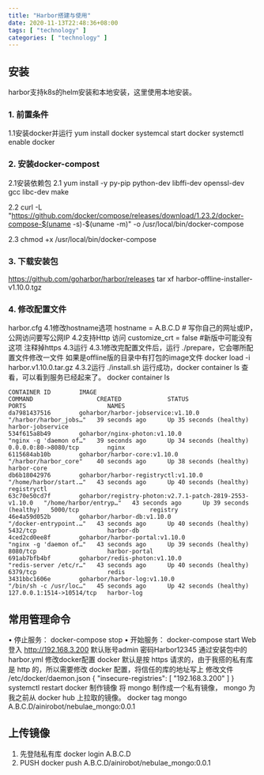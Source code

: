 ```yaml
---
title: "Harbor搭建与使用"
date: 2020-11-13T22:48:36+08:00
tags: [ "technology" ]
categories: [ "technology" ]
---
```


## 安装
harbor支持k8s的helm安装和本地安装，这里使用本地安装。
### 1.	前置条件
 1.1安装docker并运行
     yum install docker
     systemcal start docker
     systemctl enable docker
### 2.	安装docker-compost
  2.1安装依赖包
2.1 yum install -y py-pip  python-dev libffi-dev openssl-dev gcc libc-dev make

2.2  curl	-L "https://github.com/docker/compose/releases/download/1.23.2/docker-compose-$(uname -s)-$(uname -m)" -o /usr/local/bin/docker-compose

2.3  chmod +x /usr/local/bin/docker-compose


### 3.	下载安装包
https://github.com/goharbor/harbor/releases
tar xf harbor-offline-installer-v1.10.0.tgz

### 4.	修改配置文件
harbor.cfg
4.1修改hostname选项
hostname = A.B.C.D  # 写你自己的网址或IP，公网访问要写公网IP
4.2支持Http 访问
customize_crt = false  #新版中可能没有这项
注释掉https
4.3运行
4.3.1修改完配置文件后，运行 ./prepare，它会哪所配置文件修改一文件
 如果是offline版的目录中有打包的image文件
docker load -i harbor.v1.10.0.tar.gz
4.3.2运行 ./install.sh
运行成功，docker container ls 查看，可以看到服务已经起来了。
 docker container ls

```
CONTAINER ID        IMAGE                                                     COMMAND                  CREATED             STATUS                    PORTS                       NAMES
da7981437516        goharbor/harbor-jobservice:v1.10.0                        "/harbor/harbor_jobs…"   39 seconds ago      Up 35 seconds (healthy)                               harbor-jobservice
534f615a8b49        goharbor/nginx-photon:v1.10.0                             "nginx -g 'daemon of…"   39 seconds ago      Up 34 seconds (healthy)   0.0.0.0:80->8080/tcp        nginx
6115684ab10b        goharbor/harbor-core:v1.10.0                              "/harbor/harbor_core"    40 seconds ago      Up 38 seconds (healthy)                               harbor-core
db6b18042976        goharbor/harbor-registryctl:v1.10.0                       "/home/harbor/start.…"   43 seconds ago      Up 40 seconds (healthy)                               registryctl
63c70e50cd7f        goharbor/registry-photon:v2.7.1-patch-2819-2553-v1.10.0   "/home/harbor/entryp…"   43 seconds ago      Up 39 seconds (healthy)   5000/tcp                    registry
46e4a59d052b        goharbor/harbor-db:v1.10.0                                "/docker-entrypoint.…"   43 seconds ago      Up 40 seconds (healthy)   5432/tcp                    harbor-db
4ced2cd0ee8f        goharbor/harbor-portal:v1.10.0                            "nginx -g 'daemon of…"   43 seconds ago      Up 39 seconds (healthy)   8080/tcp                    harbor-portal
691ab7bfb4bf        goharbor/redis-photon:v1.10.0                             "redis-server /etc/r…"   43 seconds ago      Up 40 seconds (healthy)   6379/tcp                    redis
3431bbc1606e        goharbor/harbor-log:v1.10.0                               "/bin/sh -c /usr/loc…"   45 seconds ago      Up 42 seconds (healthy)   127.0.0.1:1514->10514/tcp   harbor-log
```

## 常用管理命令
•	停止服务： docker-compose stop
•	开始服务： docker-compose start
Web登入
http://192.168.3.200
默认账号admin  密码Harbor12345
通过安装包中的harbor.yml
修改docker配置
docker 默认是按 https 请求的，由于我搭的私有库是 http 的，所以需要修改 docker 配置，将信任的库的地址写上
修改文件 /etc/docker/daemon.json
{
  "insecure-registries": [
    "192.168.3.200"
  ]
}
systemctl restart docker
制作镜像
将 mongo 制作成一个私有镜像， mongo 为我之前从 docker hub 上拉取的镜像。
docker tag mongo A.B.C.D/ainirobot/nebulae_mongo:0.0.1

## 上传镜像
1. 先登陆私有库
docker login A.B.C.D
2.	PUSH
docker push A.B.C.D/ainirobot/nebulae_mongo:0.0.1